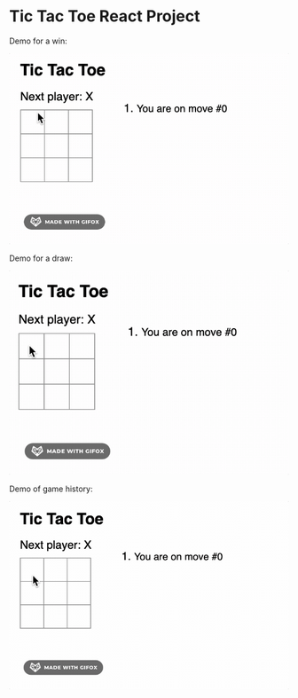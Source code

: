# Tic Tac Toe React Project

Demo for a win:

![Win Demo](demo/win.gif)

Demo for a draw:

![Draw Demo](demo/draw.gif)

Demo of game history:

![Game History Demo](demo/history.gif)
